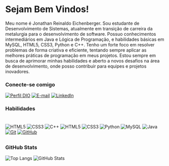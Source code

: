 # Sejam Bem Vindos!




Meu nome é Jonathan Reinaldo Eichenberger. Sou estudante de Desenvolvimento de Sistemas, atualmente em transição de carreira da metalurgia para o desenvolvimento de software. Possuo conhecimentos intermediários em Java e Lógica de Programação, e habilidades básicas em MySQL, HTML5, CSS3, Python e C++. Tenho um forte foco em resolver problemas de forma criativa e eficiente, tentando sempre aplicar as melhores práticas de programação em meus projetos. Estou sempre em busca de aprimorar minhas habilidades e aberto a novos desafios na área de desenvolvimento, onde posso contribuir para equipes e projetos inovadores.

### Conecte-se comigo

[![Perfil DIO](https://img.shields.io/badge/-Meu%20Perfil%20na%20DIO-30A3DC?style=for-the-badge)](https://www.dio.me/users/djohnni)
[![E-mail](https://img.shields.io/badge/-Email-000?style=for-the-badge&logo=microsoft-outlook&logoColor=E94D5F)](djohnni@hotmail.com)
[![LinkedIn](https://img.shields.io/badge/-LinkedIn-000?style=for-the-badge&logo=linkedin&logoColor=30A3DC)](https://www.https://www.linkedin.com/in/jonathan-eichenberger/)

### Habilidades
#
![HTML5](https://img.shields.io/badge/HTML-000?style=for-the-badge&logo=html5&logoColor=30A3DC)
![CSS3](https://img.shields.io/badge/CSS3-000?style=for-the-badge&logo=css3&logoColor=E94D5F)
![C++](https://img.shields.io/badge/c++-%2300599C.svg?style=for-the-badge&logo=c%2B%2B&logoColor=white)
![HTML5](https://img.shields.io/badge/html5-%23E34F26.svg?style=for-the-badge&logo=html5&logoColor=white)
![CSS3](https://img.shields.io/badge/css3-%231572B6.svg?style=for-the-badge&logo=css3&logoColor=white)
![Python](https://img.shields.io/badge/python-3670A0?style=for-the-badge&logo=python&logoColor=ffdd54)
![MySQL](https://img.shields.io/badge/mysql-4479A1.svg?style=for-the-badge&logo=mysql&logoColor=white)
![Java](https://img.shields.io/badge/java-%23ED8B00.svg?style=for-the-badge&logo=openjdk&logoColor=white)
[![Git](https://img.shields.io/badge/Git-000?style=for-the-badge&logo=git&logoColor=E94D5F)](https://git-scm.com/doc)
[![GitHub](https://img.shields.io/badge/GitHub-000?style=for-the-badge&logo=github&logoColor=30A3DC)](https://docs.github.com/)
##
### GitHub Stats

![Top Langs](https://github-readme-stats-git-masterrstaa-rickstaa.vercel.app/api/top-langs/?username=jonathaneichenberger&layout=compact&bg_color=000&border_color=30A3DC&title_color=E94D5F&text_color=FFF)
![GitHub Stats](https://github-readme-stats.vercel.app/api?username=jonathaneichenberger&theme=transparent&bg_color=000&border_color=30A3DC&show_icons=true&icon_color=30A3DC&title_color=E94D5F&text_color=FFF)

